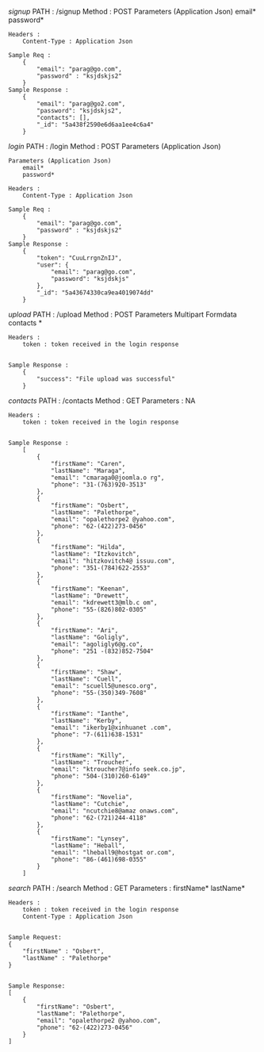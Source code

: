 *signup*
    PATH : /signup
    Method : POST
    Parameters (Application Json)
        email*
        password*
    
    Headers :
        Content-Type : Application Json

    Sample Req :
        {
	        "email": "parag@go.com",
	        "password" : "ksjdskjs2"
        }
    Sample Response :
        {
            "email": "parag@go2.com",
            "password": "ksjdskjs2",
            "contacts": [],
            "_id": "5a438f2590e6d6aa1ee4c6a4"
        }

*login*
    PATH : /login
    Method : POST
    Parameters (Application Json)

    Parameters (Application Json)
        email*
        password*
    
    Headers :
        Content-Type : Application Json

    Sample Req :
        {
	        "email": "parag@go.com",
	        "password" : "ksjdskjs2"
        }
    Sample Response :
        {
            "token": "CuuLrrgnZnIJ",
            "user": {
                "email": "parag@go.com",
                "password": "ksjdskjs"
            },
            "_id": "5a43674330ca9ea4019074dd"
        }


*upload*
    PATH : /upload
    Method : POST
    Parameters Multipart Formdata 
        contacts *
    
    Headers :
        token : token received in the login response

    
    Sample Response :
        {
            "success": "File upload was successful"
        }


*contacts*
    PATH : /contacts
    Method : GET
    Parameters :
        NA
    
    Headers :
        token : token received in the login response

    
    Sample Response :
        [
            {
                "firstName": "Caren",
                "lastName": "Maraga",
                "email": "cmaraga0@joomla.o rg",
                "phone": "31-(763)920-3513"
            },
            {
                "firstName": "Osbert",
                "lastName": "Palethorpe",
                "email": "opalethorpe2 @yahoo.com",
                "phone": "62-(422)273-0456"
            },
            {
                "firstName": "Hilda",
                "lastName": "Itzkovitch",
                "email": "hitzkovitch4@ issuu.com",
                "phone": "351-(784)622-2553"
            },
            {
                "firstName": "Keenan",
                "lastName": "Drewett",
                "email": "kdrewett3@mlb.c om",
                "phone": "55-(826)802-0305"
            },
            {
                "firstName": "Ari",
                "lastName": "Goligly",
                "email": "agoligly6@g.co",
                "phone": "251 -(832)852-7504"
            },
            {
                "firstName": "Shaw",
                "lastName": "Cuell",
                "email": "scuell5@unesco.org",
                "phone": "55-(350)349-7608"
            },
            {
                "firstName": "Ianthe",
                "lastName": "Kerby",
                "email": "ikerby1@xinhuanet .com",
                "phone": "7-(611)638-1531"
            },
            {
                "firstName": "Killy",
                "lastName": "Troucher",
                "email": "ktroucher7@info seek.co.jp",
                "phone": "504-(310)260-6149"
            },
            {
                "firstName": "Novelia",
                "lastName": "Cutchie",
                "email": "ncutchie8@amaz onaws.com",
                "phone": "62-(721)244-4118"
            },
            {
                "firstName": "Lynsey",
                "lastName": "Heball",
                "email": "lheball9@hostgat or.com",
                "phone": "86-(461)698-0355"
            }
        ]

*search*
    PATH : /search
    Method : GET
    Parameters :
        firstName*
        lastName*
    
    Headers :
        token : token received in the login response
        Content-Type : Application Json

    
    Sample Request:
    {
        "firstName" : "Osbert",
        "lastName" : "Palethorpe"
    }


    Sample Response:
    [
        {
            "firstName": "Osbert",
            "lastName": "Palethorpe",
            "email": "opalethorpe2 @yahoo.com",
            "phone": "62-(422)273-0456"
        }
    ]
